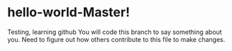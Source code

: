 # hello-world-Master!
Testing, learning github
You will code this branch to say something about you.
Need to figure out how others contribute to this file to make changes.
